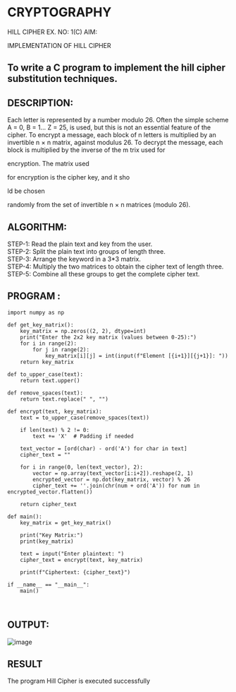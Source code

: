 # CRYPTOGRAPHY
HILL CIPHER
EX. NO: 1(C) AIM:
 

IMPLEMENTATION OF HILL CIPHER
 
## To write a C program to implement the hill cipher substitution techniques.

## DESCRIPTION:

Each letter is represented by a number modulo 26. Often the simple scheme A = 0, B
= 1... Z = 25, is used, but this is not an essential feature of the cipher. To encrypt a message, each block of n letters is  multiplied by an invertible n × n matrix, against modulus 26. To
decrypt the message, each block is multiplied by the inverse of the m trix used for
 
encryption. The matrix used
 
for encryption is the cipher key, and it sho
 
ld be chosen
 
randomly from the set of invertible n × n matrices (modulo 26).


## ALGORITHM:

STEP-1: Read the plain text and key from the user.<br>
STEP-2: Split the plain text into groups of length three.<br>
STEP-3: Arrange the keyword in a 3*3 matrix.<br>
STEP-4: Multiply the two matrices to obtain the cipher text of length three.<br>
STEP-5: Combine all these groups to get the complete cipher text.<br>

## PROGRAM :
```
import numpy as np

def get_key_matrix():
    key_matrix = np.zeros((2, 2), dtype=int)
    print("Enter the 2x2 key matrix (values between 0-25):")
    for i in range(2):
        for j in range(2):
            key_matrix[i][j] = int(input(f"Element [{i+1}][{j+1}]: "))
    return key_matrix

def to_upper_case(text):
    return text.upper()

def remove_spaces(text):
    return text.replace(" ", "")

def encrypt(text, key_matrix):
    text = to_upper_case(remove_spaces(text))
    
    if len(text) % 2 != 0:
        text += 'X'  # Padding if needed
    
    text_vector = [ord(char) - ord('A') for char in text]
    cipher_text = ""
    
    for i in range(0, len(text_vector), 2):
        vector = np.array(text_vector[i:i+2]).reshape(2, 1)
        encrypted_vector = np.dot(key_matrix, vector) % 26
        cipher_text += ''.join(chr(num + ord('A')) for num in encrypted_vector.flatten())
    
    return cipher_text

def main():
    key_matrix = get_key_matrix()
    
    print("Key Matrix:")
    print(key_matrix)
    
    text = input("Enter plaintext: ")
    cipher_text = encrypt(text, key_matrix)
    
    print(f"Ciphertext: {cipher_text}")

if __name__ == "__main__":
    main()



```


## OUTPUT:
![image](https://github.com/user-attachments/assets/c14ab2ff-75c1-4d98-bb13-779812834864)




## RESULT
The program Hill Cipher is executed successfully
